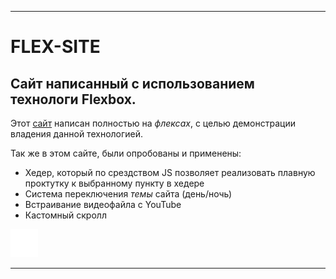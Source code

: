 ___
# FLEX-SITE

## Сайт написанный с использованием технологи Flexbox.

Этот [сайт](https://ffnick.github.io/FLEX-SITE/) написан полностью на _флексах_, с целью демонстрации владения данной технологией.

Так же в этом сайте, были опробованы и применены:
 * Хедер, который по срездством JS позволяет реализовать плавную проктутку к выбранному пункту в хедере
 * Система переключения _темы_ сайта (день/ночь)
 * Встраивание видеофайла с YouTube 
 * Кастомный скролл
 
 [![ссылка на сайт](IMG/logo.png)](https://ffnick.github.io/FLEX-SITE/)

___
